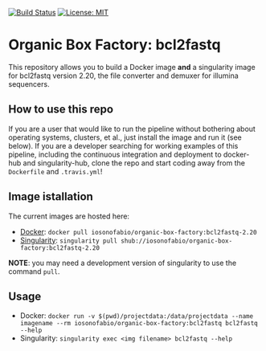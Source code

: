 [![Build Status](https://travis-ci.org/iosonofabio/organic-box-factory.svg?branch=bcl2fastq-2.20)](https://travis-ci.org/iosonofabio/organic-box-factory)
[![License: MIT](https://img.shields.io/badge/License-MIT-yellow.svg)](https://opensource.org/licenses/MIT)

# Organic Box Factory: bcl2fastq
This repository allows you to build a Docker image **and** a singularity image for bcl2fastq version 2.20, the file converter and demuxer for illumina sequencers.

## How to use this repo
If you are a user that would like to run the pipeline without bothering about operating systems, clusters, et al., just install the image and run it (see below). If you are a developer searching for working examples of this pipeline, including the continuous integration and deployment to docker-hub and singularity-hub, clone the repo and start coding away from the `Dockerfile` and `.travis.yml`!

## Image istallation
The current images are hosted here:

 - [Docker](https://hub.docker.com/r/iosonofabio/organic-box-factory/): `docker pull iosonofabio/organic-box-factory:bcl2fastq-2.20`
 - [Singularity](https://singularity-hub.org/collections/141/): `singularity pull shub://iosonofabio/organic-box-factory:bcl2fastq-2.20`

**NOTE**: you may need a development version of singularity to use the command `pull`.

## Usage

 - Docker: `docker run -v $(pwd)/projectdata:/data/projectdata --name imagename --rm iosonofabio/organic-box-factory:bcl2fastq bcl2fastq --help`
 - Singularity: `singularity exec <img filename> bcl2fastq --help`
